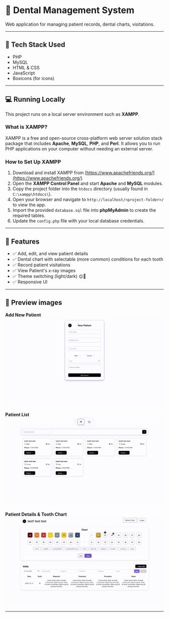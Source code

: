 # 🦷 Dental Management System

Web application for managing patient records, dental charts, visitations.

---

## 🔧 Tech Stack Used

- PHP
- MySQL
- HTML & CSS
- JavaScript
- Boxicons (for icons)

---

## 💻 Running Locally

This project runs on a local server environment such as **XAMPP**.

### What is XAMPP?

XAMPP is a free and open-source cross-platform web server solution stack package that includes **Apache**, **MySQL**, **PHP**, and **Perl**. It allows you to run PHP applications on your computer without needing an external server.

### How to Set Up XAMPP

1. Download and install XAMPP from [https://www.apachefriends.org/](https://www.apachefriends.org/)
2. Open the **XAMPP Control Panel** and start **Apache** and **MySQL** modules.
3. Copy the project folder into the `htdocs` directory (usually found in `C:\xampp\htdocs\`).
4. Open your browser and navigate to `http://localhost/<project-folder>/` to view the app.
5. Import the provided `database.sql` file into **phpMyAdmin** to create the required tables.
6. Update the `config.php` file with your local database credentials.

---

## 🚀 Features

- ✅ Add, edit, and view patient details
- ✅ Dental chart with selectable (more common) conditions for each tooth
- ✅ Record patient visitations
- ✅ View Patient's x-ray images
- ✅ Theme switching (light/dark) 🌞🌙
- ✅ Responsive UI

---

## 📸 Preview images

**Add New Patient**
![Add New Patient](Previews/Add_new_patient.jpg)

**Patient List**
![Patient List](Previews/Patients_List.jpg)

**Patient Details & Tooth Chart**
![Patient Details](Previews/Dental_Chart.jpg)

---
